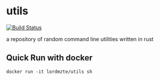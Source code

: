 # utils
[![Build Status](https://cloud.drone.io/api/badges/LordMZTE/utils/status.svg)](https://cloud.drone.io/LordMZTE/utils)

a repository of random command line utilities written in rust

## Quick Run with docker
`docker run -it lordmzte/utils sh`
